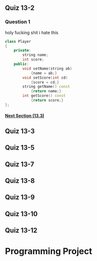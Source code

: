 ## Quiz 13-2
### Question 1
holy fucking shit i hate this
```c++
class Player
{
    private:
        string name;
        int score;
    public:
        void setName(string ab)
            {name = ab;}
        void setScore(int cd) 
            {score = cd;}
        string getName() const
            {return name;}
        int getScore() const
            {return score;}
};
```
#### [Next Section (13.3)](13.3%20-%20Defining%20an%20Instance%20of%20a%20Class.md)

## Quiz 13-3

## Quiz 13-5

## Quiz 13-7

## Quiz 13-8

## Quiz 13-9

## Quiz 13-10

## Quiz 13-12

# Programming Project